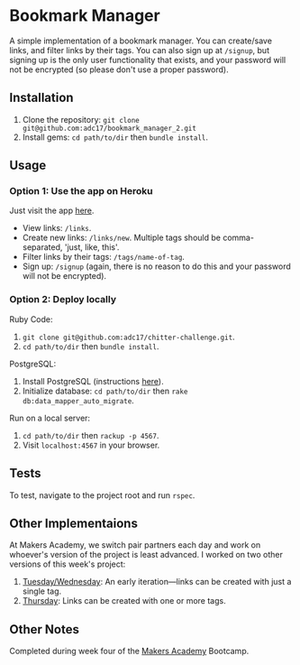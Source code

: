 # Bookmark Manager

A simple implementation of a bookmark manager. You can create/save links, and filter links by their tags. You can also sign up at `/signup`, but signing up is the only user functionality that exists, and your password will not be encrypted (so please don't use a proper password).

## Installation

1. Clone the repository: `git clone git@github.com:adc17/bookmark_manager_2.git`
2. Install gems: `cd path/to/dir` then `bundle install`.

## Usage

### Option 1: Use the app on Heroku
Just visit the app [here](https://obscure-lowlands-85366.herokuapp.com/links).

* View links: `/links`.
* Create new links: `/links/new`. Multiple tags should be comma-separated, 'just, like, this'.
* Filter links by their tags: `/tags/name-of-tag`.
* Sign up: `/signup` (again, there is no reason to do this and your password will not be encrypted).

### Option 2: Deploy locally
Ruby Code:
1. `git clone git@github.com:adc17/chitter-challenge.git`.
2. `cd path/to/dir` then `bundle install`.

PostgreSQL:
1. Install PostgreSQL (instructions [here](https://www.postgresql.org/download/)).
2. Initialize database: `cd path/to/dir` then `rake db:data_mapper_auto_migrate`.

Run on a local server:
1. `cd path/to/dir` then `rackup -p 4567`.
2. Visit `localhost:4567` in your browser.

## Tests

To test, navigate to the project root and run `rspec`.

## Other Implementaions

At Makers Academy, we switch pair partners each day and work on whoever's version of the project is least advanced. I worked on two other versions of this week's project:

1. [Tuesday/Wednesday](https://github.com/adc17/bookmark_manager/): An early iteration—links can be created with just a single tag.
2. [Thursday](https://github.com/axcochrane/bookmark_manager2): Links can be created with one or more tags.

## Other Notes

Completed during week four of the [Makers Academy](http://www.makersacademy.com) Bootcamp.
